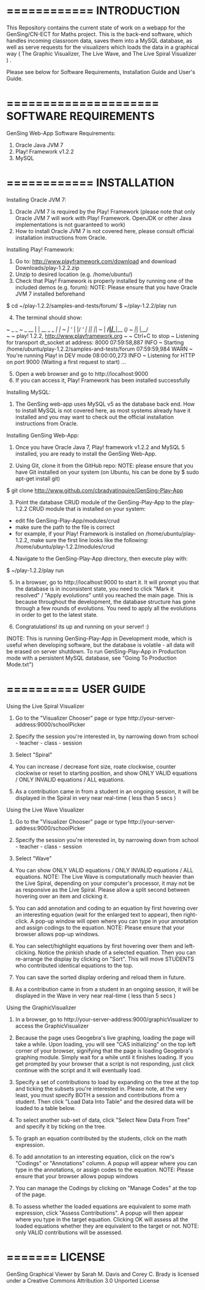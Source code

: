 ============
INTRODUCTION
============

This Repository contains the current state of work on a webapp for the GenSing/CN-ECT for Maths project.
This is the back-end software, which handles incoming classroom data, saves them into a MySQL database, 
as well as serve requests for the visualizers which loads the data in a graphical way ( The Graphic Visualizer, The Live Wave, and The Live Spiral Visualizer ) .

Please see below for Software Requirements, Installation Guide and User's Guide.

=====================
SOFTWARE REQUIREMENTS
=====================
GenSing Web-App Software Requirements:

1. Oracle Java JVM 7
2. Play! Framework v1.2.2
3. MySQL


============
INSTALLATION
============

Installing Oracle JVM 7:

1. Oracle JVM 7 is required by the Play! Framework (please note that only Oracle JVM 7 will work with Play! Framework. OpenJDK or other Java implementations is not guaranteed to work)
2. How to install Oracle JVM 7 is not covered here, please consult official installation instructions from Oracle.

Installing Play! Framework:

1. Go to: http://www.playframework.com/download and download Downloads/play-1.2.2.zip
2. Unzip to desired location (e.g. /home/ubuntu/)
3. Check that Play! Framework is properly installed by running one of the included demos (e.g. forum):
NOTE: Please ensure that you have Oracle JVM 7 installed beforehand

$ cd ~/play-1.2.2/samples-and-tests/forum/
$ ~/play-1.2.2/play run

4. The terminal should show:

~        _            _ 
~  _ __ | | __ _ _  _| |
~ | '_ \| |/ _' | || |_|
~ |  __/|_|\____|\__ (_)
~ |_|            |__/   
~
~ play! 1.2.2, http://www.playframework.org
~
~ Ctrl+C to stop
~ 
Listening for transport dt_socket at address: 8000
07:59:58,887 INFO  ~ Starting /home/ubuntu/play-1.2.2/samples-and-tests/forum
07:59:59,984 WARN  ~ You're running Play! in DEV mode
08:00:00,273 INFO  ~ Listening for HTTP on port 9000 (Waiting a first request to start) ...

5. Open a web browser and go to http://localhost:9000 
6. If you can access it, Play! Framework has been installed successfully


Installing MySQL:

1. The GenSing web-app uses MySQL v5 as the database back end. How to install MySQL is not covered here, as most systems already have it installed and you may want to check out the official installation instructions from Oracle.


Installing GenSing Web-App:

1. Once you have Oracle Java 7, Play! framework v1.2.2 and MySQL 5 installed, you are ready to install the GenSing Web-App.

2. Using Git, clone it from the GitHub repo:
NOTE: please ensure that you have Git installed on your system (on Ubuntu, his can be done by $ sudo apt-get install git)

$ git clone http://www.github.com/cbradyatinquire/GenSing-Play-App

3. Point the database CRUD module of the GenSing-Play-App to the play-1.2.2 CRUD module that is installed on your system:

- edit file GenSing-Play-App/modules/crud 
- make sure the path to the file is correct 
- for example, if your Play! Framework is installed on /home/ubuntu/play-1.2.2, make sure the first line looks like the following: /home/ubuntu/play-1.2.2/modules/crud

4. Navigate to the GenSing-Play-App directory, then execute play with:

$ ~/play-1.2.2/play run

5. In a browser, go to http://localhost:9000 to start it. It will prompt you that the database is in inconsistent state, you need to click "Mark it resolved" / "Apply evolutions" until you reached the main page. This is because throughout the development, the database structure has gone through a few rounds of evolutions. You need to apply all the evolutions in order to get to the latest state.

6. Congratulations! its up and running on your server! :)

(NOTE: This is running GenSing-Play-App in Development mode, which is useful when developing software, but the database is volatile - all data will be erased on server shutdown. To run GenSing-Play-App in Production mode with a persistent MySQL database, see "Going To Production Mode.txt")


==========
USER GUIDE
==========

Using the Live Spiral Visualizer

1. Go to the "Visualizer Chooser" page or type http://your-server-address:9000/schoolPicker

2. Specify the session you're interested in, by narrowing down from school - teacher - class - session

3. Select "Spiral" 

4. You can increase / decrease font size, roate clockwise, counter clockwise or reset to starting position, and show ONLY VALID equations / ONLY INVALID equations / ALL equations.

5. As a contribution came in from a student in an ongoing session, it will be displayed in the Spiral in very near real-time ( less than 5 secs )



Using the Live Wave Visualizer

1. Go to the "Visualizer Chooser" page or type http://your-server-address:9000/schoolPicker

2. Specify the session you're interested in, by narrowing down from school - teacher - class - session

3. Select "Wave" 

4. You can show ONLY VALID equations / ONLY INVALID equations / ALL equations. NOTE: The Live Wave is computationally much heavier than the Live Spiral, depending on your computer's processor, it may not be as responsive as the Live Spiral. Please allow a split second between hovering over an item and clicking it.

5. You can add annotation and coding to an equation by first hovering over an interesting equation (wait for the enlarged text to appear), then right-click. A pop-up window will open where you can type in your annotation and assign codings to the equation. NOTE: Please ensure that your browser allows pop-up windows.

6. You can select/highlight equations by first hovering over them and left-clicking. Notice the pinkish shade of a selected equation. Then you can re-arrange the display by clicking on "Sort". This will move STUDENTS who contributed identical equations to the top. 

7. You can save the sorted display ordering and reload them in future.

8. As a contribution came in from a student in an ongoing session, it will be displayed in the Wave in very near real-time ( less than 5 secs )
 



Using the GraphicVisualizer

1. In a browser, go to http://your-server-address:9000/graphicVisualizer to access the GraphicVisualizer

2. Because the page uses Geogebra's live graphing, loading the page will take a while. Upon loading, you will see "CAS initializing" on the top left corner of your browser, signifying that the page is loading Geogebra's graphing module. Simply wait for a while until it finishes loading. If you get prompted by your browser that a script is not responding, just click continue with the script and it will eventually load.

3. Specify a set of contributions to load by expanding on the tree at the top and ticking the subsets you're interested in. Please note, at the very least, you must specify BOTH a session and contributions from a student. Then click "Load Data Into Table" and the desired data will be loaded to a table below.

4. To select another sub-set of data, click "Select New Data From Tree" and specify it by ticking on the tree.

5. To graph an equation contributed by the students, click on the math expression. 

6. To add annotation to an interesting equation, click on the row's "Codings" or "Annotations" column. A popup will appear where you can type in the annotations, or assign codes to the equation.
NOTE: Please ensure that your browser allows popup windows

7. You can manage the Codings by clicking on "Manage Codes" at the top of the page.

8. To assess whether the loaded equations are equivalent to some math expression, click "Assess Contributions". A popup will then appear where you type in the target equation. Clicking OK will assess all the loaded equations whether they are equivalent to the target or not. NOTE: only VALID contributions will be assessed. 


=======
LICENSE
=======

GenSing Graphical Viewer by Sarah M. Davis and Corey C. Brady is licensed under a Creative Commons Attribution 3.0 Unported License

